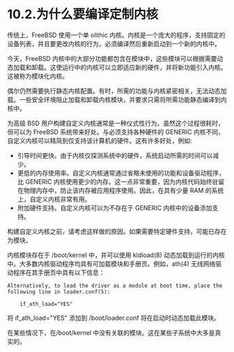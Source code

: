 # 10.2.为什么要编译定制内核

传统上，FreeBSD 使用一个单 olithic 内核。内核是一个庞大的程序，支持固定的设备列表，并且要更改内核的行为，必须编译然后重新启动到一个新的内核中。

今天，FreeBSD 内核中的大部分功能都包含在模块中，这些模块可以根据需要动态加载和卸载。这使运行中的内核可以立即适应新的硬件，并将新功能引入内核。这被称为模块化内核。

偶尔仍然需要执行静态内核配置。有时，所需的功能与内核紧密相关，无法动态加载。一些安全环境阻止加载和卸载内核模块，并要求只需将所需功能静态编译到内核中。

为高级 BSD 用户构建自定义内核通常是一种仪式性行为。虽然这个过程很耗时，但可以为 FreeBSD 系统带来好处。与必须支持各种硬件的 GENERIC 内核不同，自定义内核可以精简到仅支持该计算机的硬件。这有许多好处，例如:

* 引导时间更快。由于内核仅探测系统中的硬件，系统启动所需的时间可以减少。
* 更低的内存使用率。自定义内核通常通过省略未使用的功能和设备驱动程序，比 GENERIC 内核使用更少的内存。这一点非常重要，因为内核代码始终驻留在物理内存中，防止该内存被应用程序使用。因此，在具有少量 RAM 的系统上，自定义内核非常有用。
* 附加硬件支持。自定义内核可以为不存在于 GENERIC 内核中的设备添加支持。

构建自定义内核之前，请考虑这样做的原因。如果需要特定硬件支持，可能已存在为模块。

内核模块存在于 /boot/kernel 中，并可以使用 kldload(8) 动态加载到运行的内核中。大多数内核驱动程序均具有可加载模块和手册页。例如，ath(4) 无线网络驱动程序在其手册页中具有以下信息：

```
Alternatively, to load the driver as a module at boot time, place the
following line in loader.conf(5):

    if_ath_load="YES"
```

将 if_ath_load="YES" 添加到 /boot/loader.conf 将在启动时动态加载此模块。

在某些情况下，在/boot/kernel 中没有关联的模块。这在某些子系统中大多是真实的。
